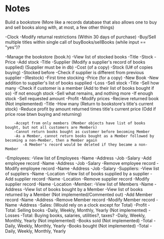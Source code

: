 # Notes
Build a bookstore 
(More like a records database that also allows one to buy and sell books along with, at most, a few other things)

-Clock
-Modify returnal restrictions (Within 30 days of purchase)
-Buy/Sell multiple titles within single call of buyBooks/sellBooks (while input == "yes")?

-Manage the bookstore (book.h)
	-View list of stocked books
		-Title
		-Stock
		-Price
	-Add stock
	  	-Title
		-Supplier (Modify a supplier's record of books supplied) (Supplier must be in db)
		-Cost (of a copy)
		-Stock (U# of copies buying)
		-Stocked before
			-Check if supplier is different from previous supplier
			-(Restock)
		-First time stocking
			-Price (for a copy)
			-New Book
			-New addition to supplier's list of books supplied
		-Loss
	-Sell stock
		-Title
		-Sell how many
		-Check if customer is a member (Add to their list of books bought if so)
		-If not enough stock
			-Sell what remains, and nothing more
		-If enough stock
			-Sell requested amount
		-Profit
	-Modify prices
	-Recieve returned book (Not implemented)
		-Title
		-How many (Return to bookstore's title's current stock)
		-Reduce profit by amount returned times title's current price (Odd if price rose btwn buying and returning)

		-Accept from only members (Member objects have list of books bought, but not all customers are Members)
		-Cannot return books bought as customer before becoming Member
		-As a Member, cannot return books bought as a Member followed by becoming a non-Member, then a Member again
			-A Mmeber's record would be deleted if they became a non-Member
-Employees:
	-View list of Employees
		-Name
		-Address
		-Job
		-Salary
	-Add employee record
		-Name
		-Address
		-Job
		-Salary
	-Remove employee record
	-Modify employee record
		-Name
		-Address
		-Job
		-Salary
-Suppliers:
	-View list of suppliers
		-Name
		-Location
	-View list of books supplied by a supplier
	-Add supplier record
		-Name
		-Location
	-Remove supplier record
	-Modify supplier record
		-Name
		-Location
-Member:
	-View list of Members
		-Name
		-Address
	-View list of books bought by a Member
	-View list of books returned by a Member (Not implemented/Commented out)
	-Add Member record
		-Name
		-Address
	-Remove Member record
	-Modify Member record
		-Name
		-Address
-Sales: (Would rely on a clock except for Total)
	-Profit
		-Total: Selling books
		-Daily, Weekly, Monthly, Yearly (Not implemented)
	-Losses
		-Total: Buying books, salaries, utilities?, taxes?
		-Daily, Weekly, Monthly, Yearly (Not implemented)
	-Books sold (Not implemented)
		-Total
		-Daily, Weekly, Monthly, Yearly
	-Books bought (Not implemented)
		-Total
		-Daily, Weekly, Monthly, Yearly
